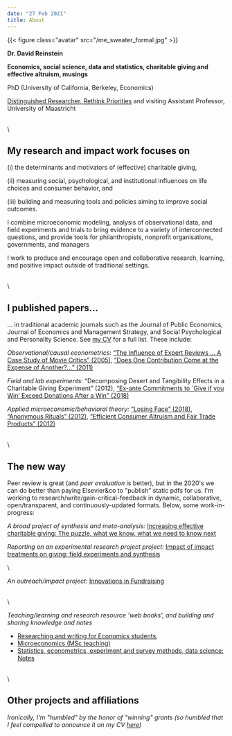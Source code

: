 ```yaml
---
date: "27 Feb 2021"
title: About
---
```


{{< figure class="avatar" src="/me_sweater_formal.jpg" >}}

**Dr. David Reinstein**

**Economics, social science, data and statistics, charitable giving and effective altruism, musings**


PhD (University of California, Berkeley, Economics) 


[Distinguished Researcher, Rethink Priorities](https://www.rethinkpriorities.org/our-team) and visiting Assistant Professor, University of Maastricht 
  

\
\
  

## My research and impact work focuses on

(i) the determinants and motivators of (effective) charitable giving,

(ii) measuring social, psychological, and  institutional influences on life choices and consumer behavior, and

(iii) building and measuring tools and policies aiming to improve social outcomes. 

I combine microeconomic modeling, analysis of observational data, and field experiments and trials to bring evidence to a variety of interconnected questions, and provide tools for philanthropists, nonprofit organisations, governments, and managers

I work to produce and encourage open and collaborative research, learning, and positive impact outside of traditional settings.

\
\ 


## I published papers... 

... in traditional academic journals such as the Journal of Public Economics,  Journal of Economics and Management Strategy, and Social Psychological and Personality Science. See [my CV](#publications) for a full list. These include: 

*Observational/causal econometrics*: [“The Influence of Expert Reviews ... A Case Study of Movie Critics” (2005)](https://www.researchgate.net/publication/4992942_The_Influence_of_Expert_Reviews_on_Consumer_Demand_for_Experience_Goods_A_Case_Study_of_Movie_Critics), [“Does One Contribution Come at the Expense of Another?...” (2011)](https://www.researchgate.net/publication/227377867_Does_One_Charitable_Contribution_Come_at_the_Expense_of_Another)

*Field and lab experiments*:  “Decomposing Desert and Tangibility Effects in a Charitable Giving Experiment” (2012),  [“Ex-ante Commitments to `Give if you Win’ Exceed Donations After a Win” (2018)](https://ore.exeter.ac.uk/repository/bitstream/handle/10871/32001/GivingProbabilityMaster1_commentsout.pdf?sequence=1&isAllowed=y) 

*Applied microeconomic/behavioral theory:* [“Losing Face” (2018)](https://www.dropbox.com/s/tx4yfun1ctxuezw/LosingFace.pdf?dl=0), [“Anonymous Rituals” (2012)](https://www.sciencedirect.com/science/article/pii/S0167268111001806), [“Efficient Consumer Altruism and Fair Trade Products” (2012)](https://www.researchgate.net/publication/239768339_Efficient_Consumer_Altruism_and_Fair_Trade_Products)

\
\ 

## The new way

Peer review is great (and *peer evaluation* is better), but in the 2020's  we can do better than paying Elsevier&co to "publish" static pdfs for us. <!-- link to discussion/rant here --> I'm working to research/write/gain-critical-feedback in dynamic, collaborative, open/transparent, and continuously-updated formats. Below, some work-in-progress:


<!-- Todo: put up at least one 'traditional research project in open format' here -->

*A broad project of synthesis and meta-analysis:* [Increasing effective charitable giving: The puzzle, what we know, what we need to know next](https://daaronr.github.io/ea_giving_barriers/index.html)

*Reporting on an experimental research project project:* [Impact of impact treatments on giving: field experiments and synthesis](https://daaronr.github.io/dualprocess/)


\

*An outreach/impact project:* [Innovations in Fundraising](innovationsinfundraising.org) 

\
\

*Teaching/learning and research resource 'web books', and building and sharing knowledge and notes*

- [Researching and writing for Economics students](https://daaronr.github.io/writing_econ_research/about-this-work.html),
- [Microeconomics (MSc teaching)](https://daaronr.github.io/micro-giving-pub/)
- [Statistics, econometrics, experiment and survey methods, data science: Notes](https://daaronr.github.io/metrics_discussion/introduction.html) 

\
\

## Other projects and affiliations

*Ironically, I'm "humbled" by the honor of "winning" grants (so humbled that I feel compelled to announce it on my CV [here](#grants))* 

